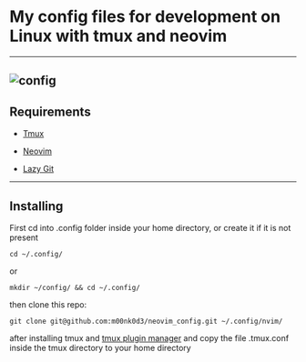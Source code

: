 # My config files for development on Linux with tmux and neovim
---
![config](https://github.com/m00nk0d3/neovim_config/assets/120821432/b050250d-cbf3-4a42-86ef-0596fe610f6b)
---
## **Requirements**

* [Tmux]("https://github.com/tmux/tmux")

* [Neovim]("https://neovim.io/")

* [Lazy Git]("https://github.com/jesseduffield/lazygit")

---
## __Installing__
First cd into .config folder inside your home directory, or create it if it is not present

```
cd ~/.config/ 
```
or 
```
mkdir ~/config/ && cd ~/.config/
```

then clone this repo:

```
git clone git@github.com:m00nk0d3/neovim_config.git ~/.config/nvim/
```

after installing tmux and [tmux plugin manager]("https://github.com/tmux-plugins/tpm") and copy the file .tmux.conf inside the tmux directory to your home directory



